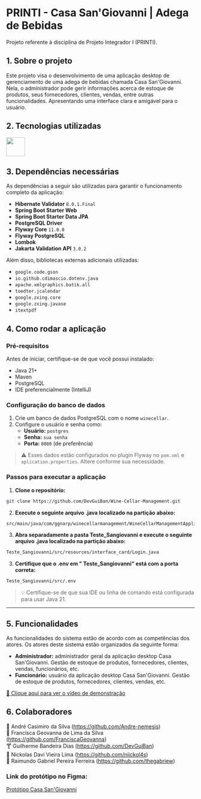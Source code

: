 # PRINTI - Casa San'Giovanni | Adega de Bebidas

Projeto referente à disciplina de Projeto Integrador I (PRINTI).

## 1. Sobre o projeto

Este projeto visa o desenvolvimento de uma aplicação desktop de gerenciamento de uma adega de bebidas chamada Casa San'Giovanni. Nela, o administrador pode gerir informações acerca de estoque de produtos, seus fornecedores, clientes, vendas, entre outras funcionalidades. Apresentando uma interface clara e amigável para o usuário.

## 2. Tecnologias utilizadas

<img src="https://cdn-icons-png.flaticon.com/128/5968/5968282.png" width="50" height="50">

## 3. Dependências necessárias

As dependências a seguir são utilizadas para garantir o funcionamento completo da aplicação:

- **Hibernate Validator** `8.0.1.Final`
- **Spring Boot Starter Web**
- **Spring Boot Starter Data JPA**
- **PostgreSQL Driver**
- **Flyway Core** `11.0.0`
- **Flyway PostgreSQL**
- **Lombok**
- **Jakarta Validation API** `3.0.2`

Além disso, bibliotecas externas adicionais utilizadas:

- `google.code.gson`
- `io.github.cdimascio.dotenv.java`
- `apache.xmlgraphics.batik.all`
- `toedter.jcalendar`
- `google.zxing.core`
- `google.zxing.javase`
- `itextpdf`

## 4. Como rodar a aplicação

### Pré-requisitos

Antes de iniciar, certifique-se de que você possui instalado:

- Java 21+
- Maven
- PostgreSQL
- IDE preferencialmente (IntelliJ) 

### Configuração do banco de dados

1. Crie um banco de dados PostgreSQL com o nome `winecellar`.
2. Configure o usuário e senha como:
   - **Usuário:** `postgres`
   - **Senha:** `sua senha`
   - **Porta:** `8080` (de preferência)

> ⚠️ Esses dados estão configurados no plugin Flyway no `pom.xml` e `aplication.properties`. Altere conforme sua necessidade.

### Passos para executar a aplicação

1. **Clone o repositório:**
```bash
git clone https://github.com/DevGuiBan/Wine-Cellar-Management.git
```

2. **Execute o seguinte arquivo .java localizado na partição abaixo:**
```bash
src/main/java/com/ggnarp/winecellarmanagement/WineCellarManagementApplication.java
```

3. **Abra separadamente a pasta Teste_Sangiovanni e execute o seguinte arquivo .java localizado na partição abaixo:**
```bash
Teste_Sangiovanni/src/resources/interface_card/Login.java
```

3. **Certifique que o .env em " Teste_Sangiovanni" está com a porta correta:**
```bash
Teste_Sangiovanni/src/.env
```

> 💡 Certifique-se de que sua IDE ou linha de comando está configurada para usar Java 21.

---

## 5. Funcionalidades

As funcionalidades do sistema estão de acordo com as competências dos atores. Os atores deste sistema estão organizados da seguinte forma:    

* **Administrador:** administrador geral da aplicação desktop Casa San'Giovanni. Gestão de estoque de produtos, fornecedores, clientes, vendas, funcionários, etc.
* **Funcionário:** usuário da aplicação desktop Casa San'Giovanni. Gestão de estoque de produtos, fornecedores, clientes, vendas, etc.

[🎥 Clique aqui para ver o vídeo de demonstração](https://github.com/DevGuiBan/Wine-Cellar-Management/raw/refs/heads/main/explainer-video/casa-sanGiovanni.mp4)

## 6. Colaboradores

🍺 André Casimiro da Silva  (https://github.com/Andre-nemesis)  
🍹 Francisca Geovanna de Lima da Silva  (https://github.com/FranciscaGeovanna)  
🍸 Guilherme Bandeira Dias  (https://github.com/DevGuiBan)  
🍷 Nickolas Davi Vieira Lima  (https://github.com/niickol4s)  
🍾 Raimundo Gabriel Pereira Ferreira  (https://github.com/thegabriew)

### Link do protótipo no Figma:
[Protótipo Casa San'Giovanni](https://www.figma.com/design/JbmlVKAGLE1rgJCDOVfqbZ/Sistema-Adega---PRINTI?node-id=0-1&t=AhQDesWIjSlnnrH6-1)
